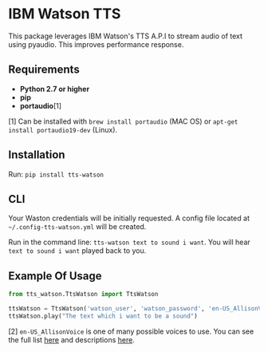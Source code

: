 # IBM Watson TTS

This package leverages IBM Watson's TTS A.P.I to stream audio of text using pyaudio. This improves performance response.

## Requirements

- **Python 2.7 or higher**
- **pip**
- **portaudio**[1]

[1] Can be installed with `brew install portaudio` (MAC OS) or `apt-get install portaudio19-dev` (Linux).

## Installation

Run: `pip install tts-watson`

## CLI

Your Waston credentials will be initially requested. A config file located at `~/.config-tts-watson.yml` will be created. 

Run in the command line: `tts-watson text to sound i want`. You will hear `text to sound i want` played back to you.

## Example Of Usage

```python
from tts_watson.TtsWatson import TtsWatson

ttsWatson = TtsWatson('watson_user', 'watson_password', 'en-US_AllisonVoice') #[2] 
ttsWatson.play("The text which i want to be a sound")
```

[2] `en-US_AllisonVoice` is one of many possible voices to use. You can see the full list [here](https://www.ibm.com/watson/developercloud/text-to-speech/api/v1/#get_voice) and descriptions [here](https://www.ibm.com/watson/developercloud/text-to-speech/api/v1/#get_voices).

